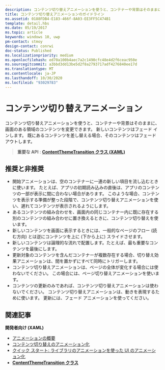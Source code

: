```yaml
---
description: コンテンツ切り替えアニメーションを使うと、コンテナーや背景はそのままに、画面のある領域のコンテンツを変更できます。 新しいコンテンツはフェード インします。 既にあるコンテンツを差し替える場合、そのコンテンツはフェード アウトします。
title: コンテンツ切り替えアニメーションのガイドライン
ms.assetid: 0188FDB4-E183-466f-8A03-EE3FF5C474B1
template: detail.hbs
ms.date: 05/19/2017
ms.topic: article
keywords: windows 10, uwp
pm-contact: stmoy
design-contact: conrwi
doc-status: Published
ms.localizationpriority: medium
ms.openlocfilehash: ed70a100b4aec7a2c1490cfc48e4d2f6ceac950e
ms.sourcegitcommit: a3bbd3dd13be5d2f8a2793717adf4276840ee17d
ms.translationtype: MT
ms.contentlocale: ja-JP
ms.lasthandoff: 10/30/2020
ms.locfileid: "93029783"
---
```

# <a name="content-transition-animations"></a>コンテンツ切り替えアニメーション



コンテンツ切り替えアニメーションを使うと、コンテナーや背景はそのままに、画面のある領域のコンテンツを変更できます。 新しいコンテンツはフェード インします。 既にあるコンテンツを差し替える場合、そのコンテンツはフェード アウトします。

> **重要な API** : [**ContentThemeTransition クラス (XAML)**](/uwp/api/windows.ui.xaml.media.animation.contentthemetransition)

## <a name="dos-and-donts"></a>推奨と非推奨


-   開始アニメーションは、空のコンテナーに一連の新しい項目を流し込むときに使います。 たとえば、アプリの初期読み込みの直後は、アプリのコンテンツの一部が表示に間に合わない場合があります。 このような場合、コンテンツを表示する準備が整った段階で、コンテンツ切り替えアニメーションを使い、遅れてコンテンツが表示されるようにします。
-   あるコンテンツの組み合わせを、画面内の同じコンテナー内に既に存在する別のコンテンツの組み合わせに置き換えるときに、コンテンツ切り替えを使います。
-   新しいコンテンツを画面に表示するときには、一般的なページのフロー (読む方向) とは逆にコンテンツを上に (下から上に) スライドさせます。
-   新しいコンテンツは論理的な流れで配置します。たとえば、最も重要なコンテンツを最後にします。
-   更新対象のコンテンツを含んだコンテナーが複数存在する場合、切り替え効果アニメーションは、間を置かずにすべて同時にトリガーします。
-   コンテンツ切り替えアニメーションは、ページの全体が変化する場合には使わないでください。 この場合には、ページ切り替えアニメーションを使います。
-   コンテンツの更新のみであれば、コンテンツ切り替えアニメーションは使わないでください。 コンテンツ切り替えアニメーションは、動きを表現するために使います。 更新には、フェード アニメーションを使ってください。



## <a name="related-articles"></a>関連記事

**開発者向け (XAML)**
* [アニメーションの概要](./xaml-animation.md)
* [コンテンツ切り替えのアニメーション化](/previous-versions/windows/apps/jj649426(v=win.10))
* [クイック スタート: ライブラリのアニメーションを使った UI のアニメーション化](/previous-versions/windows/apps/hh452703(v=win.10))
* [**ContentThemeTransition クラス**](/uwp/api/windows.ui.xaml.media.animation.contentthemetransition)

 

 
